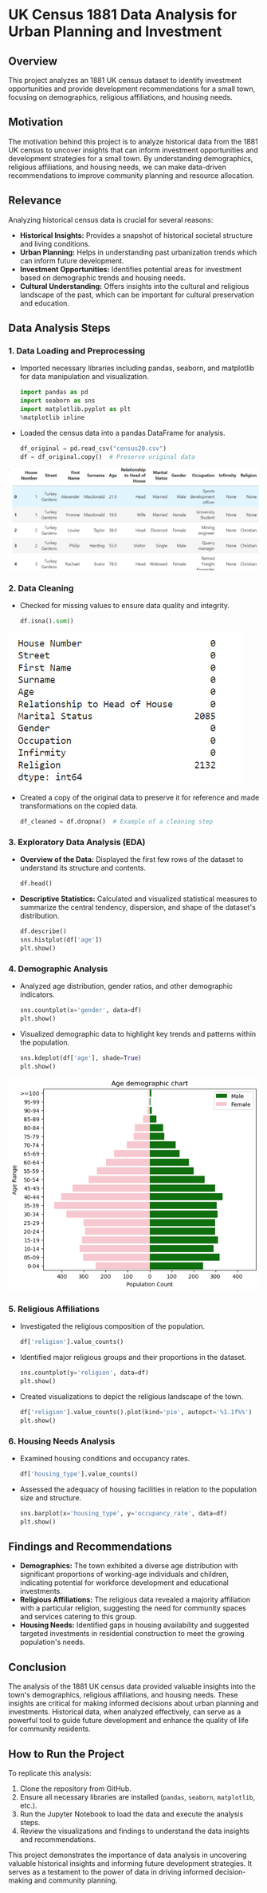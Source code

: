 # UK Census 1881 Data Analysis for Urban Planning and Investment

## Overview
This project analyzes an 1881 UK census dataset to identify investment opportunities and provide development recommendations for a small town, focusing on demographics, religious affiliations, and housing needs.

## Motivation
The motivation behind this project is to analyze historical data from the 1881 UK census to uncover insights that can inform investment opportunities and development strategies for a small town. By understanding demographics, religious affiliations, and housing needs, we can make data-driven recommendations to improve community planning and resource allocation.

## Relevance
Analyzing historical census data is crucial for several reasons:
- **Historical Insights:** Provides a snapshot of historical societal structure and living conditions.
- **Urban Planning:** Helps in understanding past urbanization trends which can inform future development.
- **Investment Opportunities:** Identifies potential areas for investment based on demographic trends and housing needs.
- **Cultural Understanding:** Offers insights into the cultural and religious landscape of the past, which can be important for cultural preservation and education.

## Data Analysis Steps
### 1. Data Loading and Preprocessing
- Imported necessary libraries including pandas, seaborn, and matplotlib for data manipulation and visualization.
    ```python
    import pandas as pd
    import seaborn as sns
    import matplotlib.pyplot as plt
    %matplotlib inline
    ```
- Loaded the census data into a pandas DataFrame for analysis.
    ```python
    df_original = pd.read_csv("census20.csv")
    df = df_original.copy()  # Preserve original data
    ```
![DataFrame Loading](pandas.png)

### 2. Data Cleaning
- Checked for missing values to ensure data quality and integrity.
    ```python
    df.isna().sum()
    ```
![Missing Values](isna.png)

- Created a copy of the original data to preserve it for reference and made transformations on the copied data.
    ```python
    df_cleaned = df.dropna()  # Example of a cleaning step
    ```

### 3. Exploratory Data Analysis (EDA)
- **Overview of the Data:** Displayed the first few rows of the dataset to understand its structure and contents.
    ```python
    df.head()
    ```
- **Descriptive Statistics:** Calculated and visualized statistical measures to summarize the central tendency, dispersion, and shape of the dataset's distribution.
    ```python
    df.describe()
    sns.histplot(df['age'])
    plt.show()
    ```

### 4. Demographic Analysis
- Analyzed age distribution, gender ratios, and other demographic indicators.
    ```python
    sns.countplot(x='gender', data=df)
    plt.show()
    ```
- Visualized demographic data to highlight key trends and patterns within the population.
    ```python
    sns.kdeplot(df['age'], shade=True)
    plt.show()
    ```
![Demographic Analysis](demograph.png)

### 5. Religious Affiliations
- Investigated the religious composition of the population.
    ```python
    df['religion'].value_counts()
    ```
- Identified major religious groups and their proportions in the dataset.
    ```python
    sns.countplot(y='religion', data=df)
    plt.show()
    ```
- Created visualizations to depict the religious landscape of the town.
    ```python
    df['religion'].value_counts().plot(kind='pie', autopct='%1.1f%%')
    plt.show()
    ```

### 6. Housing Needs Analysis
- Examined housing conditions and occupancy rates.
    ```python
    df['housing_type'].value_counts()
    ```
- Assessed the adequacy of housing facilities in relation to the population size and structure.
    ```python
    sns.barplot(x='housing_type', y='occupancy_rate', data=df)
    plt.show()
    ```

## Findings and Recommendations
- **Demographics:** The town exhibited a diverse age distribution with significant proportions of working-age individuals and children, indicating potential for workforce development and educational investments.
- **Religious Affiliations:** The religious data revealed a majority affiliation with a particular religion, suggesting the need for community spaces and services catering to this group.
- **Housing Needs:** Identified gaps in housing availability and suggested targeted investments in residential construction to meet the growing population's needs.

## Conclusion
The analysis of the 1881 UK census data provided valuable insights into the town's demographics, religious affiliations, and housing needs. These insights are critical for making informed decisions about urban planning and investments. Historical data, when analyzed effectively, can serve as a powerful tool to guide future development and enhance the quality of life for community residents.

## How to Run the Project
To replicate this analysis:
1. Clone the repository from GitHub.
2. Ensure all necessary libraries are installed (`pandas`, `seaborn`, `matplotlib`, etc.).
3. Run the Jupyter Notebook to load the data and execute the analysis steps.
4. Review the visualizations and findings to understand the data insights and recommendations.

This project demonstrates the importance of data analysis in uncovering valuable historical insights and informing future development strategies. It serves as a testament to the power of data in driving informed decision-making and community planning.
